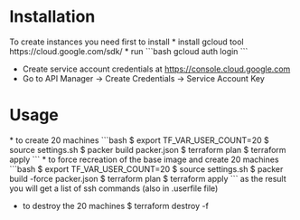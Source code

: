 <h1>Installation</h1>
To create instances you need first to install 
* install gcloud tool https://cloud.google.com/sdk/
* run
```bash
gcloud auth login
```

* Create service account credentials at https://console.cloud.google.com
* Go to API Manager -> Create Credentials -> Service Account Key

<h1>Usage</h1>
* to create 20 machines 
```bash
$ export TF_VAR_USER_COUNT=20
$ source settings.sh
$ packer build packer.json
$ terraform plan
$ terraform apply
```
* to force recreation of the base image and create 20 machines
```bash
$ export TF_VAR_USER_COUNT=20
$ source settings.sh
$ packer build -force packer.json
$ terraform plan
$ terraform apply
```
as the result you will get a list of ssh commands (also in .userfile file)

* to destroy the 20 machines
$ terraform destroy -f
